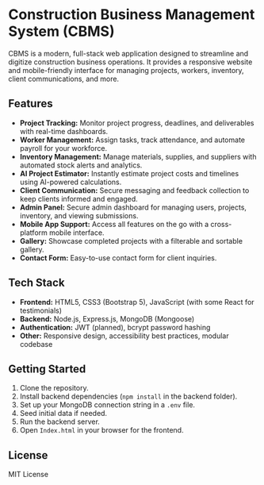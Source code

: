 # Construction Business Management System (CBMS)

CBMS is a modern, full-stack web application designed to streamline and digitize construction business operations. It provides a responsive website and mobile-friendly interface for managing projects, workers, inventory, client communications, and more.

## Features

- **Project Tracking:** Monitor project progress, deadlines, and deliverables with real-time dashboards.
- **Worker Management:** Assign tasks, track attendance, and automate payroll for your workforce.
- **Inventory Management:** Manage materials, supplies, and suppliers with automated stock alerts and analytics.
- **AI Project Estimator:** Instantly estimate project costs and timelines using AI-powered calculations.
- **Client Communication:** Secure messaging and feedback collection to keep clients informed and engaged.
- **Admin Panel:** Secure admin dashboard for managing users, projects, inventory, and viewing submissions.
- **Mobile App Support:** Access all features on the go with a cross-platform mobile interface.
- **Gallery:** Showcase completed projects with a filterable and sortable gallery.
- **Contact Form:** Easy-to-use contact form for client inquiries.

## Tech Stack

- **Frontend:** HTML5, CSS3 (Bootstrap 5), JavaScript (with some React for testimonials)
- **Backend:** Node.js, Express.js, MongoDB (Mongoose)
- **Authentication:** JWT (planned), bcrypt password hashing
- **Other:** Responsive design, accessibility best practices, modular codebase

## Getting Started

1. Clone the repository.
2. Install backend dependencies (`npm install` in the backend folder).
3. Set up your MongoDB connection string in a `.env` file.
4. Seed initial data if needed.
5. Run the backend server.
6. Open `Index.html` in your browser for the frontend.

## License

MIT License
